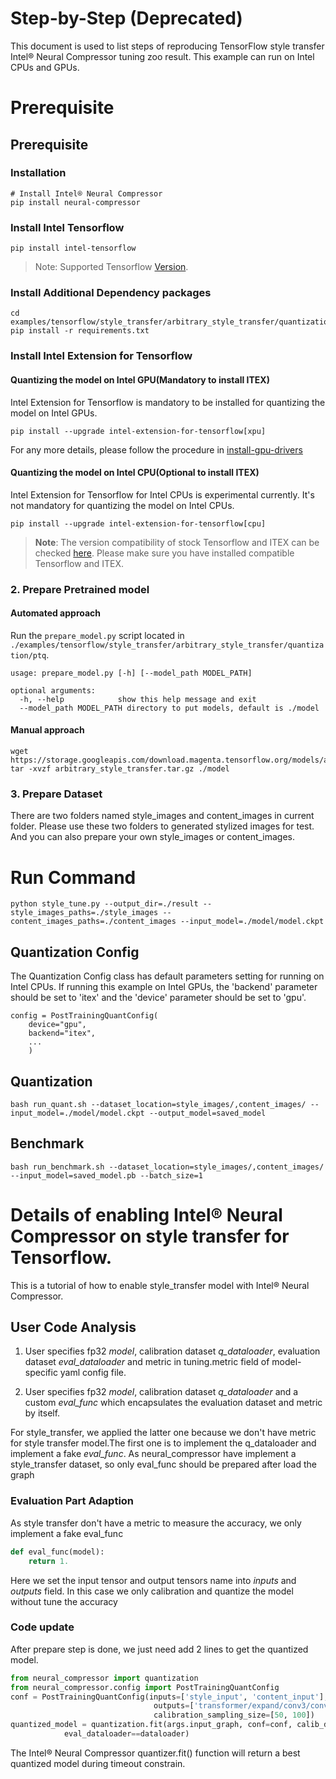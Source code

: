 Step-by-Step (Deprecated)
============

This document is used to list steps of reproducing TensorFlow style transfer Intel® Neural Compressor tuning zoo result.
This example can run on Intel CPUs and GPUs.

# Prerequisite

## Prerequisite

### Installation
```shell
# Install Intel® Neural Compressor
pip install neural-compressor
```
### Install Intel Tensorflow
```shell
pip install intel-tensorflow
```
> Note: Supported Tensorflow [Version](../../../../../../../README.md#supported-frameworks).

### Install Additional Dependency packages
```shell
cd examples/tensorflow/style_transfer/arbitrary_style_transfer/quantization/ptq 
pip install -r requirements.txt
```

### Install Intel Extension for Tensorflow
#### Quantizing the model on Intel GPU(Mandatory to install ITEX)
Intel Extension for Tensorflow is mandatory to be installed for quantizing the model on Intel GPUs.

```shell
pip install --upgrade intel-extension-for-tensorflow[xpu]
```
For any more details, please follow the procedure in [install-gpu-drivers](https://github.com/intel/intel-extension-for-tensorflow/blob/main/docs/install/install_for_xpu.md#install-gpu-drivers)

#### Quantizing the model on Intel CPU(Optional to install ITEX)
Intel Extension for Tensorflow for Intel CPUs is experimental currently. It's not mandatory for quantizing the model on Intel CPUs.

```shell
pip install --upgrade intel-extension-for-tensorflow[cpu]
```

> **Note**: 
> The version compatibility of stock Tensorflow and ITEX can be checked [here](https://github.com/intel/intel-extension-for-tensorflow#compatibility-table). Please make sure you have installed compatible Tensorflow and ITEX.

### 2. Prepare Pretrained model

#### Automated approach
Run the `prepare_model.py` script located in `./examples/tensorflow/style_transfer/arbitrary_style_transfer/quantization/ptq`.

```
usage: prepare_model.py [-h] [--model_path MODEL_PATH]

optional arguments:
  -h, --help            show this help message and exit
  --model_path MODEL_PATH directory to put models, default is ./model
```

#### Manual approach

```shell
wget https://storage.googleapis.com/download.magenta.tensorflow.org/models/arbitrary_style_transfer.tar.gz
tar -xvzf arbitrary_style_transfer.tar.gz ./model
```

### 3. Prepare Dataset
There are two folders named style_images and content_images in current folder. Please use these two folders to generated stylized images for test. And you can also prepare your own style_images or content_images.


# Run Command
  ```shell
  python style_tune.py --output_dir=./result --style_images_paths=./style_images --content_images_paths=./content_images --input_model=./model/model.ckpt
  ```


## Quantization Config

The Quantization Config class has default parameters setting for running on Intel CPUs. If running this example on Intel GPUs, the 'backend' parameter should be set to 'itex' and the 'device' parameter should be set to 'gpu'.

```
config = PostTrainingQuantConfig(
    device="gpu",
    backend="itex",
    ...
    )
```

## Quantization
  ```shell
  bash run_quant.sh --dataset_location=style_images/,content_images/ --input_model=./model/model.ckpt --output_model=saved_model
  ```
## Benchmark
  ```shell
  bash run_benchmark.sh --dataset_location=style_images/,content_images/ --input_model=saved_model.pb --batch_size=1
  ```

Details of enabling Intel® Neural Compressor on style transfer for Tensorflow.
=========================

This is a tutorial of how to enable style_transfer model with Intel® Neural Compressor.
## User Code Analysis
1. User specifies fp32 *model*, calibration dataset *q_dataloader*, evaluation dataset *eval_dataloader* and metric in tuning.metric field of model-specific yaml config file.

2. User specifies fp32 *model*, calibration dataset *q_dataloader* and a custom *eval_func* which encapsulates the evaluation dataset and metric by itself.

For style_transfer, we applied the latter one because we don't have metric for style transfer model.The first one is to implement the q_dataloader and implement a fake *eval_func*. As neural_compressor have implement a style_transfer dataset, so only eval_func should be prepared after load the graph

### Evaluation Part Adaption
As style transfer don't have a metric to measure the accuracy, we only implement a fake eval_func
```python
def eval_func(model):
    return 1.
```

Here we set the input tensor and output tensors name into *inputs* and *outputs* field. In this case we only calibration and quantize the model without tune the accuracy

### Code update

After prepare step is done, we just need add 2 lines to get the quantized model.
```python
from neural_compressor import quantization
from neural_compressor.config import PostTrainingQuantConfig
conf = PostTrainingQuantConfig(inputs=['style_input', 'content_input'],
                                outputs=['transformer/expand/conv3/conv/Sigmoid'],
                                calibration_sampling_size=[50, 100])
quantized_model = quantization.fit(args.input_graph, conf=conf, calib_dataloader=dataloader,
            eval_dataloader==dataloader)
```

The Intel® Neural Compressor quantizer.fit() function will return a best quantized model during timeout constrain.
